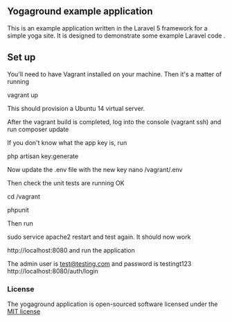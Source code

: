 ## Yogaground example application

This is an example application written in the Laravel 5 framework for a simple yoga site. It is designed to demonstrate some example Laravel code .

## Set up

You'll need to have Vagrant installed on your machine. Then it's a matter of running

vagrant up

This should provision a Ubuntu 14 virtual server.

After the vagrant build is completed, log into the console (vagrant ssh) and run
 composer update


If you don't know what the app key is, run

php artisan key:generate

Now update the .env file with the new key
nano /vagrant/.env

Then check the unit tests are running OK

cd /vagrant

phpunit

Then run

sudo service apache2 restart and test again. It should now work

http://localhost:8080
and run the application

The admin user is test@testing.com and password is testingt123
http://localhost:8080/auth/login

### License

The yogaground application is open-sourced software licensed under the [MIT license](http://opensource.org/licenses/MIT)
